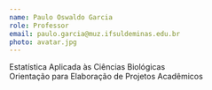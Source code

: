 ```yaml
---
name: Paulo Oswaldo Garcia
role: Professor
email: paulo.garcia@muz.ifsuldeminas.edu.br
photo: avatar.jpg
---
```

Estatística Aplicada às Ciências Biológicas  
Orientação para Elaboração de Projetos Acadêmicos
